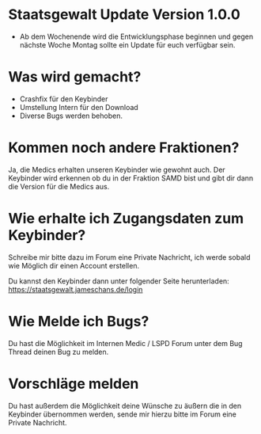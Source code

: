 # Staatsgewalt Update Version 1.0.0

- Ab dem Wochenende wird die Entwicklungsphase beginnen und gegen nächste Woche Montag sollte ein Update für euch verfügbar sein.

# Was wird gemacht?

- Crashfix für den Keybinder
- Umstellung Intern für den Download
- Diverse Bugs werden behoben.

# Kommen noch andere Fraktionen?

Ja, die Medics erhalten unseren Keybinder wie gewohnt auch. Der Keybinder wird erkennen ob du in der Fraktion SAMD bist und gibt dir dann die Version für die Medics aus.

# Wie erhalte ich Zugangsdaten zum Keybinder?

Schreibe mir bitte dazu im Forum eine Private Nachricht, ich werde sobald wie Möglich dir einen Account erstellen.

Du kannst den Keybinder dann unter folgender Seite herunterladen:
https://staatsgewalt.jameschans.de/login

# Wie Melde ich Bugs?

Du hast die Möglichkeit im Internen Medic / LSPD Forum unter dem Bug Thread deinen Bug zu melden.

# Vorschläge melden

Du hast außerdem die Möglichkeit deine Wünsche zu äußern die in den Keybinder übernommen werden, sende mir hierzu bitte im Forum eine Private Nachricht.
